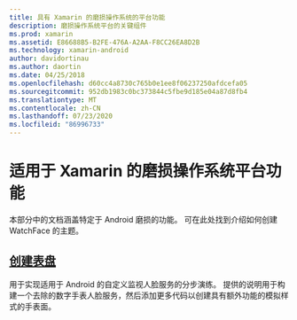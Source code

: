 ```yaml
---
title: 具有 Xamarin 的磨损操作系统的平台功能
description: 磨损操作系统平台的关键组件
ms.prod: xamarin
ms.assetid: E86688B5-B2FE-476A-A2AA-F8CC26EA8D2B
ms.technology: xamarin-android
author: davidortinau
ms.author: daortin
ms.date: 04/25/2018
ms.openlocfilehash: d60cc4a8730c765b0e1ee8f06237250afdcefa05
ms.sourcegitcommit: 952db1983c0bc373844c5fbe9d185e04a87d8fb4
ms.translationtype: MT
ms.contentlocale: zh-CN
ms.lasthandoff: 07/23/2020
ms.locfileid: "86996733"
---
```

# <a name="wear-os-platform-features-with-xamarinandroid"></a>适用于 Xamarin 的磨损操作系统平台功能

本部分中的文档涵盖特定于 Android 磨损的功能。 可在此处找到介绍如何创建 WatchFace 的主题。

## <a name="creating-a-watch-face"></a>[创建表盘](~/android/wear/platform/creating-a-watchface.md)

用于实现适用于 Android 的自定义监视人脸服务的分步演练。 提供的说明用于构建一个去除的数字手表人脸服务，然后添加更多代码以创建具有额外功能的模拟样式的手表面。
